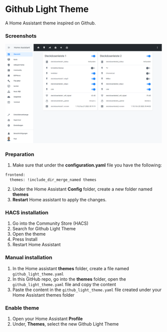 # Github Light Theme

A Home Assistant theme inspired on Github.

### Screenshots
![Github Light](https://github.com/einschmidt/github_light_theme/blob/main/images/theme_light.png)

### Preparation
1. Make sure that under the **configuration.yaml** file you have the following:

```
frontend:
  themes: !include_dir_merge_named themes
```

2. Under the Home Assistant **Config** folder, create a new folder named **themes**
3. **Restart** Home assistant to apply the changes. 

### HACS installation
1. Go into the Community Store (HACS)
2. Search for Github Light Theme
3. Open the theme
4. Press Install
5. Restart Home Assistant

### Manual installation
1. In the Home assistant **themes** folder, create a file named `github_light_theme.yaml`
2. In this GitHub repo, go into the **themes** folder, open the `github_light_theme.yaml` file and copy the content
3. Paste the content in the `github_light_theme.yaml` file created under your Home Assistant themes folder

### Enable theme
1. Open your Home Assistant **Profile**
2. Under, **Themes**, select the new Github Light Theme
